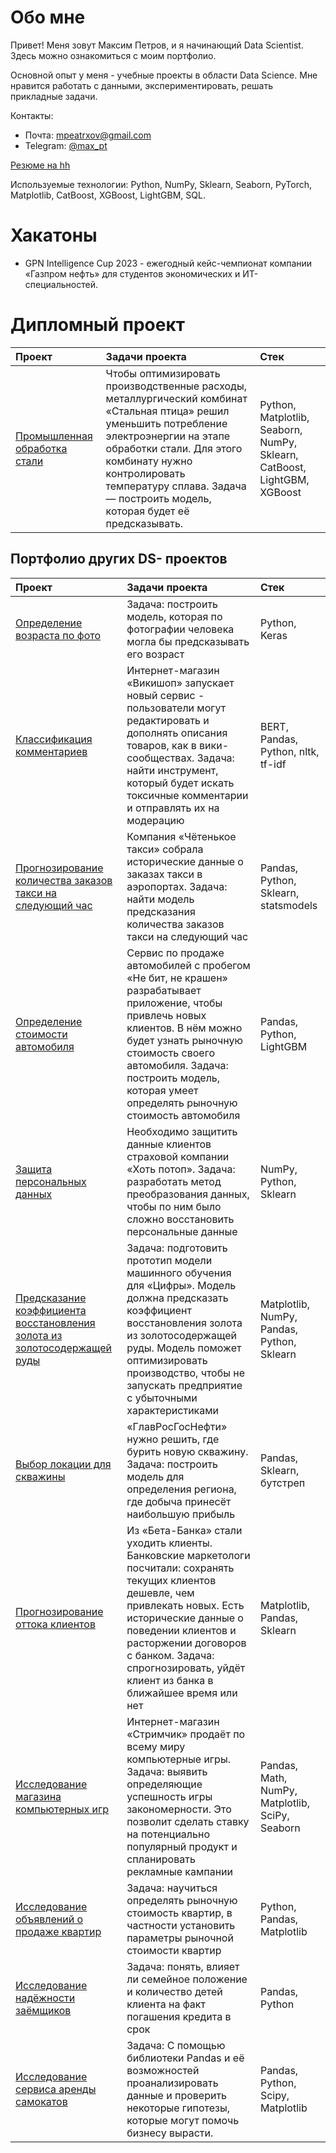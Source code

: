 # Обо мне

Привет! Меня зовут Максим Петров, и я начинающий Data Scientist. Здесь можно ознакомиться с моим портфолио.

Основной опыт у меня - учебные проекты в области Data Science.
Мне нравится работать с данными, экспериментировать, решать прикладные задачи.

Контакты:
* Почта: [mpeatrxov@gmail.com](mailto:mpeatrxov@gmail.com)
* Telegram: [@max_pt](https://t.me/max_pt)

[Резюме на hh](https://hh.ru/resume/c6c20e49ff070a17af0039ed1f6a50555a5043?customDomain=1)

Используемые технологии: Python, NumPy, Sklearn, Seaborn, PyTorch, Matplotlib, CatBoost, XGBoost, LightGBM, SQL.

# Хакатоны

* GPN Intelligence Cup 2023 - ежегодный кейс-чемпионат компании «Газпром нефть» для студентов экономических и ИТ-специальностей.


# Дипломный проект

 | Проект | Задачи проекта | Стек |
| :-----------| :----------- | :----------- |
| [Промышленная обработка стали](https://github.com/MaxxxPetrov/my_ds_projects/blob/main/Выпускной%20проект%20промышленность.ipynb) | Чтобы оптимизировать производственные расходы, металлургический комбинат «Стальная птица» решил уменьшить потребление электроэнергии на этапе обработки стали. Для этого комбинату нужно контролировать температуру сплава. Задача — построить модель, которая будет её предсказывать. | Python, Matplotlib, Seaborn, NumPy, Sklearn, CatBoost, LightGBM, XGBoost


## Портфолио других DS- проектов

 | Проект | Задачи проекта | Стек |
| :-----------| :----------- | :----------- |
| [Определение возраста по фото](https://github.com/MaxxxPetrov/my_ds_projects/blob/main/Определение%20возраста%20по%20фото.ipynb) | Задача: построить модель, которая по фотографии человека могла бы предсказывать его возраст | Python, Keras |
| [Классификация комментариев](https://github.com/MaxxxPetrov/my_ds_projects/blob/main/Проект%20для%20«Викишоп».ipynb) | Интернет-магазин «Викишоп» запускает новый сервис - пользователи могут редактировать и дополнять описания товаров, как в вики-сообществах. Задача: найти инструмент, который будет искать токсичные комментарии и отправлять их на модерацию | BERT, Pandas, Python, nltk, tf-idf |
| [Прогнозирование количества заказов такси на следующий час](https://github.com/MaxxxPetrov/my_ds_projects/blob/main/Прогнозирование%20заказов%20такси.ipynb) | Компания «Чётенькое такси» собрала исторические данные о заказах такси в аэропортах. Задача: найти модель предсказания количества заказов такси на следующий час | Pandas, Python, Sklearn, statsmodels
| [Определение стоимости автомобиля](https://github.com/MaxxxPetrov/my_ds_projects/blob/main/Определение%20стоимости%20автомобилей.ipynb) | Сервис по продаже автомобилей с пробегом «Не бит, не крашен» разрабатывает приложение, чтобы привлечь новых клиентов. В нём можно будет узнать рыночную стоимость своего автомобиля. Задача: построить модель, которая умеет определять рыночную стоимость автомобиля | Pandas, Python, LightGBM |
| [Защита персональных данных](https://github.com/MaxxxPetrov/my_ds_projects/blob/main/Защита%20персональных%20данных%20клиентов.ipynb) | Необходимо защитить данные клиентов страховой компании «Хоть потоп». Задача: разработать метод преобразования данных, чтобы по ним было сложно восстановить персональные данные | NumPy, Python, Sklearn |
| [Предсказание коэффициента восстановления золота из золотосодержащей руды](https://github.com/MaxxxPetrov/my_ds_projects/blob/main/Восстановление%20золота%20из%20руды.ipynb) | Задача: подготовить прототип модели машинного обучения для «Цифры». Модель должна предсказать коэффициент восстановления золота из золотосодержащей руды. Модель поможет оптимизировать производство, чтобы не запускать предприятие с убыточными характеристиками | Matplotlib, NumPy, Pandas, Python, Sklearn |
| [Выбор локации для скважины](https://github.com/MaxxxPetrov/my_ds_projects/blob/main/Выбор%20локации%20для%20скважины.ipynb) | «ГлавРосГосНефти» нужно решить, где бурить новую скважину. Задача: построить модель для определения региона, где добыча принесёт наибольшую прибыль | Pandas, Sklearn, бутстреп |
| [Прогнозирование оттока клиентов](https://github.com/MaxxxPetrov/my_ds_projects/blob/main/Отток%20клиентов.ipynb) | Из «Бета-Банка» стали уходить клиенты. Банковские маркетологи посчитали: сохранять текущих клиентов дешевле, чем привлекать новых. Есть исторические данные о поведении клиентов и расторжении договоров с банком. Задача: спрогнозировать, уйдёт клиент из банка в ближайшее время или нет | Matplotlib, Pandas, Sklearn |
| [Исследование магазина компьютерных игр](https://github.com/MaxxxPetrov/my_ds_projects/blob/main/Исследование%20магазина%20комьютерных%20игр.ipynb) | Интернет-магазин «Стримчик» продаёт по всему миру компьютерные игры. Задача: выявить определяющие успешность игры закономерности. Это позволит сделать ставку на потенциально популярный продукт и спланировать рекламные кампании | Pandas, Math, NumPy, Matplotlib, SciPy, Seaborn |
| [Исследование объявлений о продаже квартир](https://github.com/MaxxxPetrov/my_ds_projects/blob/main/Исследование%20объявлений%20о%20продаже%20квартир.ipynb) | Задача: научиться определять рыночную стоимость квартир, в частности установить параметры рыночной стоимости квартир | Python, Pandas, Matplotlib |
| [Исследование надёжности заёмщиков](https://github.com/kharnakhoeva/portfolio/tree/main/p2_reliability) | Задача: понять, влияет ли семейное положение и количество детей клиента на факт погашения кредита в срок | Pandas, Python |
| [Исследование сервиса аренды самокатов](https://github.com/MaxxxPetrov/my_ds_projects/blob/main/Исследование%20сервиса%20аренды%20самокатов.ipynb) | Задача: С помощью библиотеки Pandas и её возможностей проанализировать данные и проверить некоторые гипотезы, которые могут помочь бизнесу вырасти. | Pandas, Python, Scipy, Matplotlib |
